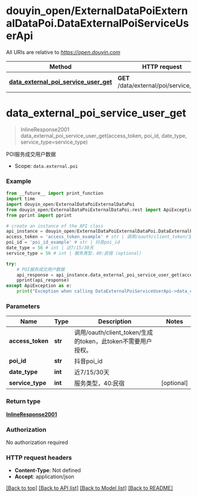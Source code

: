 # douyin_open/ExternalDataPoiExternalDataPoi.DataExternalPoiServiceUserApi

All URIs are relative to *https://open.douyin.com*

Method | HTTP request | Description
------------- | ------------- | -------------
[**data_external_poi_service_user_get**](DataExternalPoiServiceUserApi.md#data_external_poi_service_user_get) | **GET** /data/external/poi/service_user/ | POI服务成交用户数据

# **data_external_poi_service_user_get**
> InlineResponse2001 data_external_poi_service_user_get(access_token, poi_id, date_type, service_type=service_type)

POI服务成交用户数据

* Scope: `data.external.poi` 

### Example
```python
from __future__ import print_function
import time
import douyin_open/ExternalDataPoiExternalDataPoi
from douyin_open/ExternalDataPoiExternalDataPoi.rest import ApiException
from pprint import pprint

# create an instance of the API class
api_instance = douyin_open/ExternalDataPoiExternalDataPoi.DataExternalPoiServiceUserApi()
access_token = 'access_token_example' # str | 调用/oauth/client_token/生成的token，此token不需要用户授权。
poi_id = 'poi_id_example' # str | 抖音poi_id
date_type = 56 # int | 近7/15/30天
service_type = 56 # int | 服务类型，40:民宿 (optional)

try:
    # POI服务成交用户数据
    api_response = api_instance.data_external_poi_service_user_get(access_token, poi_id, date_type, service_type=service_type)
    pprint(api_response)
except ApiException as e:
    print("Exception when calling DataExternalPoiServiceUserApi->data_external_poi_service_user_get: %s\n" % e)
```

### Parameters

Name | Type | Description  | Notes
------------- | ------------- | ------------- | -------------
 **access_token** | **str**| 调用/oauth/client_token/生成的token，此token不需要用户授权。 | 
 **poi_id** | **str**| 抖音poi_id | 
 **date_type** | **int**| 近7/15/30天 | 
 **service_type** | **int**| 服务类型，40:民宿 | [optional] 

### Return type

[**InlineResponse2001**](InlineResponse2001.md)

### Authorization

No authorization required

### HTTP request headers

 - **Content-Type**: Not defined
 - **Accept**: application/json

[[Back to top]](#) [[Back to API list]](../README.md#documentation-for-api-endpoints) [[Back to Model list]](../README.md#documentation-for-models) [[Back to README]](../README.md)

